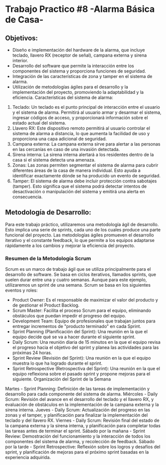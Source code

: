 # Trabajo Practico #8 -Alarma Básica de Casa-

## Objetivos:
- Diseño e implementación del hardware de la alarma, que incluye teclado,
llavero RX (receptor de señal), campana externa y sirena interior.
- Desarrollo del software que permite la interacción entre los componentes del
sistema y proporciona funciones de seguridad.
- Integración de las características de zona y tamper en el sistema de alarma.
- Utilización de metodologías ágiles para el desarrollo y la implementación del
proyecto, promoviendo la adaptabilidad y la eficiencia.
Características del sistema de alarma:

1. Teclado: Un teclado es el punto principal de interacción entre el usuario y el
sistema de alarma. Permitirá al usuario armar y desarmar el sistema, ingresar
códigos de acceso, y proporcionará información sobre el estado actual del
sistema.
2. Llavero RX: Este dispositivo remoto permitirá al usuario controlar el sistema
de alarma a distancia, lo que aumenta la facilidad de uso y proporciona una
capa adicional de seguridad.
3. Campana externa: La campana externa sirve para alertar a las personas en
las cercanías en caso de una invasión detectada.
4. Sirena interna: La sirena interna alertará a los residentes dentro de la casa
si el sistema detecta una amenaza.
5. Zonas: Las zonas permiten segmentar el sistema de alarma para cubrir
diferentes áreas de la casa de manera individual. Esto ayuda a identificar
exactamente dónde se ha producido un evento de seguridad.
6. Tamper: El sistema de alarma debe incluir protección contra sabotajes
(tamper). Esto significa que el sistema podrá detectar intentos de
desactivación o manipulación del sistema y emitirá una alerta en
consecuencia.  

## Metodología de Desarrollo:  

Para este trabajo práctico, utilizaremos una metodología ágil de desarrollo. Esto
implica una serie de sprints, cada uno de los cuales produce una parte funcional del
proyecto. Las metodologías ágiles promueven el desarrollo iterativo y el constante
feedback, lo que permite a los equipos adaptarse rápidamente a los cambios y
mejorar la eficiencia del proyecto.

### Resumen de la Metodología Scrum  

Scrum es un marco de trabajo ágil que se utiliza principalmente para el desarrollo
de software. Se basa en ciclos iterativos, llamados sprints, que suelen durar entre
una y cuatro semanas. Aunque para este ejemplo, utilizaremos un sprint de una
semana.
Scrum se basa en los siguientes eventos y roles:  

- Product Owner: Es el responsable de maximizar el valor del producto y de
gestionar el Product Backlog.
- Scrum Master: Facilita el proceso Scrum para el equipo, eliminando
obstáculos que puedan impedir el progreso del equipo.
- Development Team: Equipo de profesionales que trabajan juntos para
entregar incrementos de "producto terminado" en cada Sprint.
- Sprint Planning (Planificación del Sprint): Una reunión en la que el equipo
decide qué se va a hacer durante el siguiente sprint.
- Daily Scrum: Una reunión diaria de 15 minutos en la que el equipo revisa el
progreso hacia el objetivo del sprint y planea las actividades para las
próximas 24 horas.
- Sprint Review (Revisión del Sprint): Una reunión en la que el equipo
muestra lo que ha logrado durante el sprint.
- Sprint Retrospective (Retrospectiva del Sprint): Una reunión en la que el
equipo reflexiona sobre el pasado sprint y propone mejoras para el siguiente.
Organización del Sprint de la Semana

Martes - Sprint Planning:
Definición de las tareas de implementación y desarrollo para cada componente del
sistema de alarma.
Miércoles - Daily Scrum:
Revisión del avance en el desarrollo del teclado y el llavero RX, y evaluación de
obstáculos en la implementación de la campana externa y la sirena interna.
Jueves - Daily Scrum:
Actualización del progreso en las zonas y el tamper, y planificación para finalizar la
implementación del teclado y del llavero RX.
Viernes - Daily Scrum:
Revisión final del estado de la campana externa y la sirena interna, y planificación
para completar todas las tareas antes de terminar el sprint.
Sábado por la mañana - Sprint Review:
Demostración del funcionamiento y la interacción de todos los componentes del
sistema de alarma, y recolección de feedback.
Sábado por la tarde - Sprint Retrospective:
Reflexión sobre los logros y desafíos del sprint, y planificación de mejoras para el
próximo sprint basadas en la experiencia adquirida.